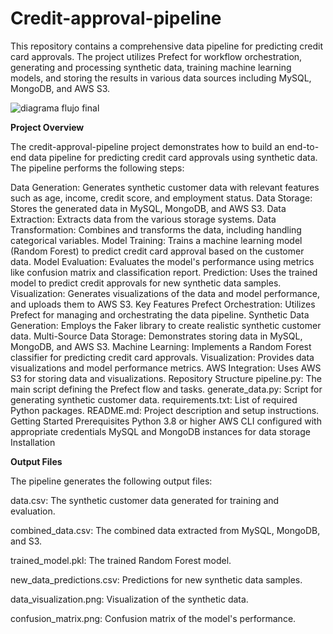 # Credit-approval-pipeline
This repository contains a comprehensive data pipeline for predicting credit card approvals. The project utilizes Prefect for workflow orchestration, generating and processing synthetic data, training machine learning models, and storing the results in various data sources including MySQL, MongoDB, and AWS S3.

![diagrama flujo final](https://github.com/user-attachments/assets/89059b88-3f8d-4a53-98a5-a0ca9a4f5a2d)

**Project Overview**

The credit-approval-pipeline project demonstrates how to build an end-to-end data pipeline for predicting credit card approvals using synthetic data. The pipeline performs the following steps:

Data Generation: Generates synthetic customer data with relevant features such as age, income, credit score, and employment status.
Data Storage: Stores the generated data in MySQL, MongoDB, and AWS S3.
Data Extraction: Extracts data from the various storage systems.
Data Transformation: Combines and transforms the data, including handling categorical variables.
Model Training: Trains a machine learning model (Random Forest) to predict credit card approval based on the customer data.
Model Evaluation: Evaluates the model's performance using metrics like confusion matrix and classification report.
Prediction: Uses the trained model to predict credit approvals for new synthetic data samples.
Visualization: Generates visualizations of the data and model performance, and uploads them to AWS S3.
Key Features
Prefect Orchestration: Utilizes Prefect for managing and orchestrating the data pipeline.
Synthetic Data Generation: Employs the Faker library to create realistic synthetic customer data.
Multi-Source Data Storage: Demonstrates storing data in MySQL, MongoDB, and AWS S3.
Machine Learning: Implements a Random Forest classifier for predicting credit card approvals.
Visualization: Provides data visualizations and model performance metrics.
AWS Integration: Uses AWS S3 for storing data and visualizations.
Repository Structure
pipeline.py: The main script defining the Prefect flow and tasks.
generate_data.py: Script for generating synthetic customer data.
requirements.txt: List of required Python packages.
README.md: Project description and setup instructions.
Getting Started
Prerequisites
Python 3.8 or higher
AWS CLI configured with appropriate credentials
MySQL and MongoDB instances for data storage
Installation

**Output Files**

The pipeline generates the following output files:

data.csv: The synthetic customer data generated for training and evaluation.

combined_data.csv: The combined data extracted from MySQL, MongoDB, and S3.

trained_model.pkl: The trained Random Forest model.

new_data_predictions.csv: Predictions for new synthetic data samples.

data_visualization.png: Visualization of the synthetic data.

confusion_matrix.png: Confusion matrix of the model's performance.
